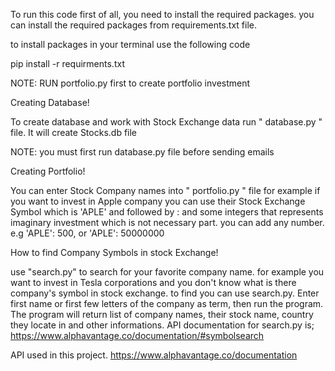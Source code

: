 To run this code first of all, you need to install the required packages. you can install the required packages from requirements.txt file.

to install packages in your terminal use the following code

pip install -r requirments.txt

NOTE: RUN portfolio.py first to create portfolio investment

Creating Database!

To create database and work with Stock Exchange data run " database.py " file. It will create Stocks.db file

NOTE: you must first run database.py file before sending emails

Creating Portfolio!

You can enter Stock Company names into " portfolio.py " file
for example if you want to invest in Apple company you can use their Stock Exchange Symbol which is 'APLE' and followed by : and some integers that represents imaginary investment which is not necessary part. you can add any number. e.g 'APLE': 500, or 'APLE': 50000000

How to find Company Symbols in stock Exchange!

use "search.py" to search for your favorite company name. for example you want to invest in Tesla corporations and you don't know what is there company's symbol in stock exchange. to find you can use search.py. Enter first name or first few letters of the company as term, then run the program. The program will return list of company names, their stock name, country they locate in and other informations.
API documentation for search.py is; https://www.alphavantage.co/documentation/#symbolsearch




API used in this project.
https://www.alphavantage.co/documentation
